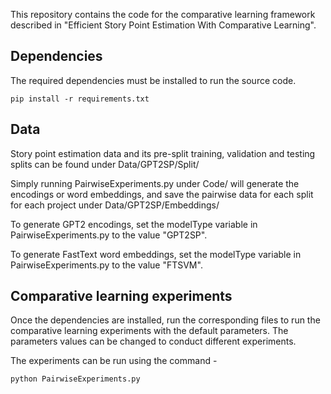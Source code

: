 This repository contains the code for the comparative learning framework described in "Efficient Story Point Estimation With Comparative Learning".


## Dependencies
The required dependencies must be installed to run the source code.
```
pip install -r requirements.txt
```

## Data
Story point estimation data and its pre-split training, validation and testing splits can be found under Data/GPT2SP/Split/

Simply running PairwiseExperiments.py under Code/ will generate the encodings or word embeddings, and save the pairwise data for each split for each project under Data/GPT2SP/Embeddings/

To generate GPT2 encodings, set the modelType variable in PairwiseExperiments.py to the value "GPT2SP".

To generate FastText word embeddings, set the modelType variable in PairwiseExperiments.py to the value "FTSVM".

## Comparative learning experiments
Once the dependencies are installed, run the corresponding files to run the comparative learning experiments with the default parameters. The parameters values can be changed to conduct different experiments.

The experiments can be run using the command -
```
python PairwiseExperiments.py
```
